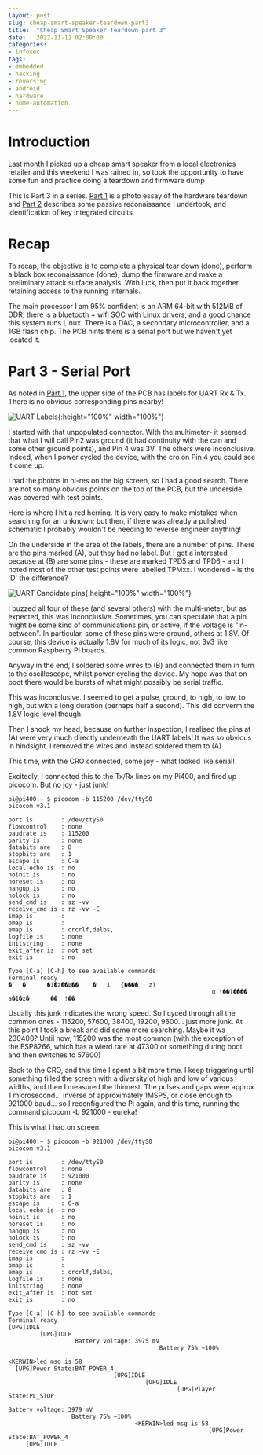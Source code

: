 ```yaml
---
layout: post
slug: cheap-smart-speaker-teardown-part3
title:  "Cheap Smart Speaker Teardown part 3"
date:   2022-11-12 02:00:00
categories:
- infosec
tags:
- embedded
- hacking
- reversing
- android
- hardware
- home-automation
---
```


# Introduction

Last month I picked up a cheap smart speaker from a local electronics retailer and this weekend I was rained in, so took the opportunity to have some fun and practice doing a teardown and firmware dump

This is Part 3 in a series. [Part 1](2022-11-12-cheap-smart-speaker-teardown-part1.markdown) is a photo essay of the hardware teardown and [Part 2](2022-11-12-cheap-smart-speaker-teardown-part2.markdown) describes some passive reconaissance I undertook, and identification of key integrated circuits.

# Recap

To recap, the objective is to complete a physical tear down (done), perform a black box reconaissance (done), dump the firmware and make a preliminary attack surface analysis. With luck, then put it back together retaining access to the running internals.

The main processor I am 95% confident is an ARM 64-bit with 512MB of DDR; there is a bluetooth + wifi SOC with Linux drivers, and a good chance this system runs Linux. There is a DAC, a secondary microcontroller, and a 1GB flash chip. The PCB hints there is a serial port but we haven't yet located it.

# Part 3 - Serial Port


As noted in  [Part 1](2022-11-12-cheap-smart-speaker-teardown-part1.markdown), the upper side of the PCB has labels for UART Rx & Tx. There is no obvious corresponding pins nearby!

![UART Labels](../images/cheap-smart-speaker-teardown-part3/100-uart-labels.png){:height="100%" width="100%"}

I started with that unpopulated connector. WIth the multimeter- it seemed that what I will call Pin2 was ground (it had continuity with the can and some other ground points), and Pin 4 was 3V. The others were inconclusive. Indeed, when I power cycled the device, with the cro on Pin 4 you could see it come up.

I had the photos in hi-res on the big screen, so I had a good search. There are not so many obvious points on the top of the PCB, but the underside was covered with test points.

Here is where I hit a red herring. It is very easy to make mistakes when searching for an unknown; but then, if there was already a pulished schematic I probably wouldn't be needing to reverse engineer anything!

On the underside in the area of the labels, there are a number of pins. There are the pins marked (A), but they had no label. But I got a interested because at (B) are some pins - these are marked TPD5 and TPD6 - and I noted most of the other test points were labelled TPMxx. I wondered - is the 'D' the difference?

![UART Candidate pins](../images/cheap-smart-speaker-teardown-part3/110-uart-maybe.png){:height="100%" width="100%"}

I buzzed all four of these (and several others) with the multi-meter, but as expected, this was inconclusive. Sometimes, you can speculate that a pin might be some kind of communications pin, or active, if the voltage is "in-between". In particular, some of these pins were ground, others at 1.8V. Of course, this device is actually 1.8V for much of its logic, not 3v3 like common Raspberry Pi boards.

Anyway in the end, I soldered some wires to (B) and connected them in turn to the oscilloscope, whilst power cycling the device. My hope was that on boot there would be bursts of what might possibly be serial traffic.

This was inconclusive. I seemed to get a pulse, ground, to high, to low, to high, but with a long duration (perhaps half a second). This did converm the 1.8V logic level though.

Then I shook my head, because on further inspection, I realised the pins at (A) were very much directly underneath the UART labels! It was so obvious in hindsight. I removed the wires and instead soldered them to (A).

This time, with the CRO connected, some joy - what looked like serial!

Excitedly, I connected this to the Tx/Rx lines on my Pi400, and fired up picocom. But no joy - just junk!

```
pi@pi400:~ $ picocom -b 115200 /dev/ttyS0 
picocom v3.1

port is        : /dev/ttyS0
flowcontrol    : none
baudrate is    : 115200
parity is      : none
databits are   : 8
stopbits are   : 1
escape is      : C-a
local echo is  : no
noinit is      : no
noreset is     : no
hangup is      : no
nolock is      : no
send_cmd is    : sz -vv
receive_cmd is : rz -vv -E
imap is        : 
omap is        : 
emap is        : crcrlf,delbs,
logfile is     : none
initstring     : none
exit_after is  : not set
exit is        : no

Type [C-a] [C-h] to see available commands
Terminal ready
�	�      �1�z��щ��	�	1	{����	z)
                                                          α	!��)����	a�1�z�		��	!��
```

Usually this junk indicates the wrong speed. So I cyced through all the common ones - 115200, 57600, 38400, 19200, 9600... just more junk. At this point I took a break and did some more searching. Maybe it wa 230400? Until now, 115200 was the most common (with the exception of the ESP8266, which has a wierd rate at 47300 or something during boot and then switches to 57600)

Back to the CRO, and this time I spent a bit more time. I keep triggering until something filled the screen with a diversity of high and low of various widths, and then I measured the thinnest. The pulses and gaps were approx 1 microsecond... inverse of approximately 1MSPS, or close enough to 921000 baud... so I reconfigured the Pi again, and this time, running the command picocom -b 921000 - eureka!

This is what I had on screen:

```
pi@pi400:~ $ picocom -b 921000 /dev/ttyS0 
picocom v3.1

port is        : /dev/ttyS0
flowcontrol    : none
baudrate is    : 921000
parity is      : none
databits are   : 8
stopbits are   : 1
escape is      : C-a
local echo is  : no
noinit is      : no
noreset is     : no
hangup is      : no
nolock is      : no
send_cmd is    : sz -vv
receive_cmd is : rz -vv -E
imap is        : 
omap is        : 
emap is        : crcrlf,delbs,
logfile is     : none
initstring     : none
exit_after is  : not set
exit is        : no

Type [C-a] [C-h] to see available commands
Terminal ready
[UPG]IDLE
         [UPG]IDLE
                   Battery voltage: 3975 mV
                                           Battery 75% ~100% 
                                                             <KERWIN>led msg is 58
  [UPG]Power State:BAT_POWER_4
                              [UPG]IDLE
                                       [UPG]IDLE
                                                [UPG]Player State:PL_STOP
                                                                          Battery voltage: 3979 mV
                  Battery 75% ~100% 
                                    <KERWIN>led msg is 58
                                                         [UPG]Power State:BAT_POWER_4
     [UPG]IDLE
```
